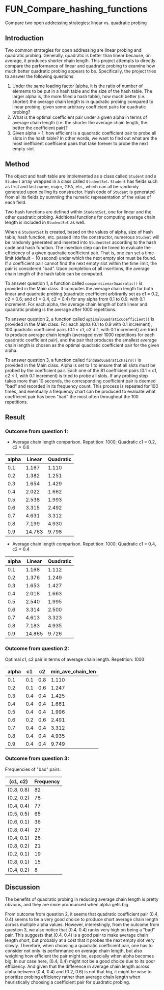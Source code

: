 # FUN_Compare_hashing_functions
Compare two open addressing strategies: linear vs. quadratic probing
## Introduction
Two common strategies for open addressing are linear probing and quadratic probing. Generally, quadratic is better than linear because, on average, it produces shorter chain length. This project attempts to directly compare the performance of linear and quadratic probing to examine how much better quadratic probing appears to be. Specifically, the project tries to answer the following questions:
1. Under the same loading factor (alpha, it is the ratio of number of elements to be put in a hash table and the size of the hash table. The larger alpha is, the more filled a hash table), how much better (i.e. shorter) the average chain length is in quadratic probing compared to linear probing, given some arbitrary coefficient pairs for quadratic probing?
2. What is the optimal coefficient pair under a given alpha in terms of average chain length (i.e. the shorter the average chain length, the better the coefficient pair)?
3. Given alpha = 1, how efficient is a quadratic coefficient pair to probe all slots in the hash table? In other words, we want to find out what are the most inefficient coefficient pairs that take forever to probe the next empty slot.
## Method
The object and hash table are implemented as a class called ```Student``` and a ```Student``` array wrapped in a class called ```StudentSet```. ```Student``` has fields such as first and last name, major, GPA, etc., which can all be randomly generated upon calling its constructor. Hash code of ```Student``` is generated from all its fields by summing the numeric representation of the value of each field.

Two hash functions are defined within ```StudentSet```, one for linear and the other quadratic probing. Additional functions for computing average chain length is included in ```StudentSet``` as well.

When a ```StudentSet``` is created, based on the values of alpha, size of hash table, hash function, etc. passed into the constructor, numerous ```Student``` will be randomly generated and inserted into ```StudentSet``` according to the hash code and hash function. The insertion step can be timed to evaluate the efficiency of a given quadratic coefficient pair. That is, one can set a time limit (default = 10 second) under which the next empty slot must be found. If a coefficient pair cannot find the next empty slot within the time limit, the pair is considered "bad". Upon completion of all insertions, the average chain length of the hash table can be computed. 

To answer question 1, a function called ```compareLinearQuadratic()``` is provided in the Main class. It computes the average chain length for both linear and quadratic probing (quadratic coefficient arbitrarily set as c1 = 0.2, c2 = 0.6; and c1 = 0.4, c2 = 0.4) for any alpha from 0.1 to 0.9, with 0.1 increment. For each alpha, the average chain length of both linear and quadratic probing is the average after 1000 repetitions.

To answer question 2, a function called ```optimalQuadraticCoefficient()``` is provided in the Main class. For each alpha (0.1 to 0.9 with 0.1 increment), 100 quadratic coefficient pairs (0.1 ≤ c1, c2 ≤ 1, with 0.1 increment) are tried to produce average chain length (averaged over 1000 repetitions for each quadratic coefficient pair), and the pair that produces the smallest average chain length is chosen as the optimal quadratic coefficient pair for the given alpha.

To answer question 3, a function called ```findBadQuadraticPairs()``` is provided in the Main class. Alpha is set to 1 to ensure that all slots must be probed by the coefficient pair. Each one of the 81 coefficient pairs (0.1 ≤ c1, c2 < 1, with 0.1 increment) is tried to probe all slots. If any probing step takes more than 10 seconds, the corresponding coefficient pair is deemed "bad" and recorded in its frequency count. This process is repeated for 100 times, and eventually a frequency chart can be produced to evaluate what coefficient pair has been "bad" the most often throughout the 100 repetitions.
## Result
### Outcome from question 1:
* Average chain length comparison. Repetition: 1000; Quadratic c1 = 0.2, c2 = 0.6

alpha | Linear | Quadratic
--- | --- | ---
0.1 | 1.167 | 1.110
0.2 | 1.382 | 1.251
0.3 | 1.654 | 1.429
0.4 | 2.022 | 1.662
0.5 | 2.538 | 1.993
0.6 | 3.315 | 2.492
0.7 | 4.631 | 3.312
0.8 | 7.199 | 4.930
0.9 | 14.763 | 9.798

* Average chain length comparison. Repetition: 1000; Quadratic c1 = 0.4, c2 = 0.4

alpha | Linear | Quadratic
--- | --- | ---
0.1 | 1.168 | 1.112
0.2 | 1.376 | 1.249
0.3 | 1.653 | 1.427
0.4 | 2.018 | 1.663
0.5 | 2.540 | 1.995
0.6 | 3.314 | 2.500
0.7 | 4.613 | 3.323
0.8 | 7.183 | 4.935
0.9 | 14.865 | 9.726

### Outcome from question 2:
Optimal c1, c2 pair in terms of average chain length. Repetition: 1000

alpha | c1 | c2 | min_ave_chain_len
--- | --- | --- | ---
0.1 | 0.1 | 0.8 | 1.110
0.2 | 0.1 | 0.6 | 1.247
0.3 | 0.4 | 0.4 | 1.425
0.4 | 0.4 | 0.4 | 1.661
0.5 | 0.4 | 0.4 | 1.996
0.6 | 0.2 | 0.6 | 2.491
0.7 | 0.4 | 0.4 | 3.312
0.8 | 0.4 | 0.4 | 4.935
0.9 | 0.4 | 0.4 | 9.749

### Outcome from question 3:
Frequencies of "bad" pairs:

(c1, c2) | Frequency
--- | ---
(0.8, 0.8) | 82
(0.2, 0.2) | 78
(0.4, 0.4) | 77
(0.5, 0.5) | 65
(0.6, 0.1) | 36
(0.8, 0.4) | 27
(0.4, 0.1) | 26
(0.8, 0.2) | 21
(0.2, 0.1) | 19
(0.8, 0.1) | 15
(0.4, 0.2) | 8

## Discussion
The benefits of quadratic probing in reducing average chain length is pretty obvious, and they are more pronounced when alpha gets big.

From outcome from question 2, it seems that quadratic coefficient pair (0.4, 0.4) seems to be a very good choice to produce short average chain length across multiple alpha values. However, interestingly, from the outcome from question 3, we also notice that (0.4, 0.4) ranks very high on being a "bad" pair. This suggests that (0.4, 0.4) is a good pair to make average chain length short, but probably at a cost that it probes the next empty slot very slowly. Therefore, when choosing a quadratic coefficient pair, one has to consider not only its performance on average chain length, but also weighing how efficient the pair might be, especially when alpha becomes big. In our case here, (0.4, 0.4) might not be a good choice due to its poor efficiency. And given that the difference in average chain length across alpha between (0.4, 0.4) and (0.2, 0.6) is not that big, it might be wise to prioritize probing efficiency rather than average chain length when heuristically choosing a coefficient pair for quadratic probing.
